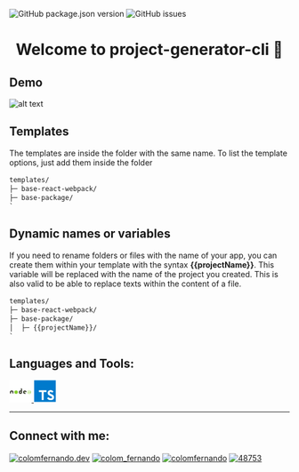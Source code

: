 
![GitHub package.json version](https://img.shields.io/github/package-json/v/colomfernando/project-generator-cli)
![GitHub issues](https://img.shields.io/github/issues/colomfernando/project-generator-cli)
# <h1 align="center">Welcome to project-generator-cli 👋</h1>

## Demo

![alt text](https://github.com/colomfernando/project-generator-cli/blob/main/demo-project-generator.gif?raw=true)

## Templates

The templates are inside the folder with the same name. To list the template options, just add them inside the folder
```
templates/
├─ base-react-webpack/
├─ base-package/
`
```


## Dynamic names or variables

If you need to rename folders or files with the name of your app, you can create them within your template with the syntax **{{projectName}}**. This variable will be replaced with the name of the project you created. This is also valid to be able to replace texts within the content of a file.
```
templates/
├─ base-react-webpack/
├─ base-package/
│  ├─ {{projectName}}/
`
```


<h2 align="left">Languages and Tools:</h2>

<p align="left"> <a href="https://nodejs.org" target="_blank" rel="noreferrer"> <img src="https://raw.githubusercontent.com/devicons/devicon/master/icons/nodejs/nodejs-original-wordmark.svg" alt="nodejs" width="40" height="40"/> </a> <a href="https://www.typescriptlang.org/" target="_blank" rel="noreferrer"> <img src="https://raw.githubusercontent.com/devicons/devicon/master/icons/typescript/typescript-original.svg" alt="typescript" width="40" height="40"/> </a> </p>

----

<h2 align="left">Connect with me:</h2>
<p align="left">
<a href="https://colomfernando.dev" target="blank"><img align="center" src="https://raw.githubusercontent.com/rahuldkjain/github-profile-readme-generator/master/src/images/icons/Social/devto.svg" alt="colomfernando.dev" height="30" width="40" /></a>
<a href="https://twitter.com/colom_fernando" target="blank"><img align="center" src="https://raw.githubusercontent.com/rahuldkjain/github-profile-readme-generator/master/src/images/icons/Social/twitter.svg" alt="colom_fernando" height="30" width="40" /></a>
<a href="https://linkedin.com/in/colomfernando" target="blank"><img align="center" src="https://raw.githubusercontent.com/rahuldkjain/github-profile-readme-generator/master/src/images/icons/Social/linked-in-alt.svg" alt="colomfernando" height="30" width="40" /></a>
<a href="https://stackoverflow.com/users/8203033" target="blank"><img align="center" src="https://raw.githubusercontent.com/rahuldkjain/github-profile-readme-generator/master/src/images/icons/Social/stack-overflow.svg" alt="48753" height="30" width="40" /></a>
</p>
